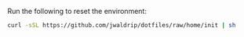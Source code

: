 Run the following to reset the environment:

```sh
curl -sSL https://github.com/jwaldrip/dotfiles/raw/home/init | sh
```
